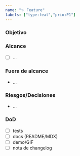 ```yaml
---
name: "✨ Feature"
labels: ["type:feat","prio:P1"]
---
```

### Objetivo
<!-- resultado de negocio/usuario -->

### Alcance
- [ ] …

### Fuera de alcance
- …

### Riesgos/Decisiones
- …

### DoD
- [ ] tests
- [ ] docs (README/MDX)
- [ ] demo/GIF
- [ ] nota de changelog
